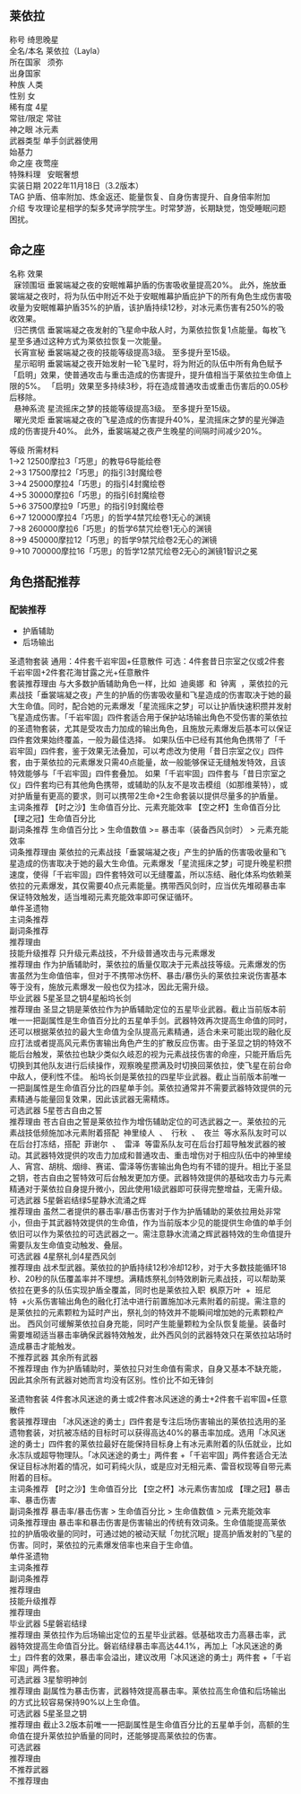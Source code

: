 莱依拉
---

  
称号 绮思晚星  
全名/本名 莱依拉（Layla）  
所在国家   须弥    
出身国家  
种族 人类  
性别 女  
稀有度 4星  
常驻/限定 常驻  
神之眼 冰元素  
武器类型 单手剑武器使用  
始基力  
命之座 夜莺座  
特殊料理   安眠奢想    
实装日期 2022年11月18日（3.2版本）  
TAG 护盾、倍率附加、炼金返还、能量恢复、自身伤害提升、自身倍率附加  
介绍 专攻理论星相学的梨多梵谛学院学生。时常梦游，长期缺觉，饱受睡眠问题困扰。

  

  

  

命之座
---

  
名称 效果  
  寐领围垣 垂裳端凝之夜的安眠帷幕护盾的伤害吸收量提高20%。 此外，施放垂裳端凝之夜时，将为队伍中附近不处于安眠帷幕护盾庇护下的所有角色生成伤害吸收量为安眠帷幕护盾35%的护盾，该护盾持续12秒，对冰元素伤害有250%的吸收效果。  
  归芒携信 垂裳端凝之夜发射的飞星命中敌人时，为莱依拉恢复1点能量。每枚飞星至多通过这种方式为莱依拉恢复一次能量。  
  长宵宣秘 垂裳端凝之夜的技能等级提高3级。 至多提升至15级。  
  星示昭明 垂裳端凝之夜开始发射一轮飞星时，将为附近的队伍中所有角色赋予「启明」效果，使普通攻击与重击造成的伤害提升，提升值相当于莱依拉生命值上限的5%。 「启明」效果至多持续3秒，将在造成普通攻击或重击伤害后的0.05秒后移除。  
  悬神系流 星流摇床之梦的技能等级提高3级。 至多提升至15级。  
  曜光灵炬 垂裳端凝之夜的飞星造成的伤害提升40%，星流摇床之梦的星光弹造成的伤害提升40%。 此外，垂裳端凝之夜产生晚星的间隔时间减少20%。

  

  
等级 所需材料  
1→2 12500摩拉3「巧思」的教导6导能绘卷  
2→3 17500摩拉2「巧思」的指引3封魔绘卷  
3→4 25000摩拉4「巧思」的指引4封魔绘卷  
4→5 30000摩拉6「巧思」的指引6封魔绘卷  
5→6 37500摩拉9「巧思」的指引9封魔绘卷  
6→7 120000摩拉4「巧思」的哲学4禁咒绘卷1无心的渊镜  
7→8 260000摩拉6「巧思」的哲学6禁咒绘卷1无心的渊镜  
8→9 450000摩拉12「巧思」的哲学9禁咒绘卷2无心的渊镜  
9→10 700000摩拉16「巧思」的哲学12禁咒绘卷2无心的渊镜1智识之冕

  

角色搭配推荐
------

### 配装推荐

  

*   护盾辅助
*   后场输出

  
圣遗物套装 通用：4件套千岩牢固+任意散件 可选：4件套昔日宗室之仪或2件套千岩牢固+2件套花海甘露之光+任意散件  
套装推荐理由 与大多数护盾辅助角色一样，比如  迪奥娜  和  钟离  ，莱依拉的元素战技「垂裳端凝之夜」产生的护盾的伤害吸收量和飞星造成的伤害取决于她的最大生命值。同时，配合她的元素爆发「星流摇床之梦」可以让护盾快速积攒并发射飞星造成伤害。「千岩牢固」四件套适合用于保护站场输出角色不受伤害的莱依拉的圣遗物套装，尤其是受攻击力加成的输出角色，且施放元素爆发后基本可以保证四件套效果始终覆盖，一般为最佳选择。 如果队伍中已经有其他角色携带了「千岩牢固」四件套，鉴于效果无法叠加，可以考虑改为使用「昔日宗室之仪」四件套，由于莱依拉的元素爆发只需40点能量，故一般能够保证无缝触发特效，且该特效能够与「千岩牢固」四件套叠加。 如果「千岩牢固」四件套与「昔日宗室之仪」四件套均已有其他角色携带，或辅助的队友不是攻击模组（如那维莱特），或对护盾量有更高的要求，则可以携带2生命+2生命套装以提供尽量多的护盾量。  
主词条推荐 【时之沙】生命值百分比、元素充能效率 【空之杯】生命值百分比 【理之冠】生命值百分比  
副词条推荐 生命值百分比 > 生命值数值 >= 暴击率（装备西风剑时） > 元素充能效率  
词条推荐理由 莱依拉的元素战技「垂裳端凝之夜」产生的护盾的伤害吸收量和飞星造成的伤害取决于她的最大生命值。元素爆发「星流摇床之梦」可提升晚星积攒速度，使得「千岩牢固」四件套特效可以无缝覆盖，所以冻结、融化体系均依赖莱依拉的元素爆发，其仅需要40点元素能量。携带西风剑时，应当优先堆砌暴击率保证特效触发，适当堆砌元素充能效率即可保证循环。  
单件圣遗物  
主词条推荐  
副词条推荐  
推荐理由  
技能升级推荐 只升级元素战技，不升级普通攻击与元素爆发  
推荐理由 作为护盾辅助时，莱依拉的盾量仅取决于元素战技等级。元素爆发的伤害虽然为生命值倍率，但对于不携带冰伤杯、暴击/暴伤头的莱依拉来说伤害基本等于没有，施放元素爆发一般也仅为挂冰，因此无需升级。  
毕业武器 5星圣显之钥4星船坞长剑  
推荐理由 圣显之钥是莱依拉作为护盾辅助定位的五星毕业武器。截止当前版本前唯一一把副属性是生命值百分比的五星单手剑。武器特效再次提高生命值的同时，还可以根据莱依拉的最大生命值为全队提高元素精通，适合未来可能出现的融化反应打法或者提高风元素伤害输出角色产生的扩散反应伤害。由于圣显之钥的特效不能后台触发，莱依拉也缺少类似久岐忍的视为元素战技伤害的命座，只能开盾后先切换到其他队友进行后续操作，观察晚星攒满及时切换回莱依拉，使飞星在前台命中敌人，便利性不佳。 船坞长剑是莱依拉的四星毕业武器。截止当前版本前唯一一把副属性是生命值百分比的四星单手剑。莱依拉通常并不需要武器特效提供的元素精通与能量回复效果，因此该武器无需精炼。  
可选武器 5星苍古自由之誓  
推荐理由 苍古自由之誓是莱依拉作为增伤辅助定位的可选武器之一。莱依拉的元素战技低频施加冰元素附着搭配  神里绫人  、  行秋  、  夜兰  等水系队友时可以在后台打冻结，搭配  菲谢尔  、  雷泽  等雷系队友可在后台打超导触发武器的被动。其武器特效提供的攻击力加成和普通攻击、重击增伤对于相应队伍中的神里绫人、宵宫、胡桃、烟绯、赛诺、雷泽等伤害输出角色均有不错的提升。相比于圣显之钥，苍古自由之誓特效可后台触发更加方便。武器特效提供的基础攻击力与元素精通对于莱依拉自身提升微小，因此使用1级武器即可获得完整增益，无需升级。  
可选武器 5星磐岩结绿5星静水流涌之辉  
推荐理由 虽然二者提供的暴击率/暴击伤害对于作为护盾辅助的莱依拉用处非常小，但由于其武器特效提供的生命值，作为当前版本少见的能提供生命值的单手剑依旧可以作为莱依拉的可选武器之一。需注意静水流涌之辉武器特效的生命值提升需要队友生命值变动触发、叠层。  
可选武器 4星祭礼剑4星西风剑  
推荐理由 战术型武器。莱依拉的护盾持续12秒冷却12秒，对于大多数技能循环18秒、20秒的队伍覆盖率并不理想。满精炼祭礼剑特效刷新元素战技，可以帮助莱依拉在更多的队伍实现护盾全覆盖，同时也是莱依拉入职  枫原万叶  +  班尼特  +火系伤害输出角色的融化打法中进行前置施加冰元素附着的前提。需注意的是莱依拉的元素颗粒为延时产出，祭礼剑的特效并不能瞬间增加她的元素颗粒产出。 西风剑可缓解莱依拉自身充能，同时产生能量颗粒为全队恢复能量。装备时需要堆砌适当暴击率确保武器特效触发，此外西风剑的武器特效只在莱依拉站场时造成暴击才能触发。  
不推荐武器 其余所有武器  
不推荐理由 作为护盾辅助时，莱依拉只对生命值有需求，自身又基本不缺充能，因此其余所有武器对她而言均没有区别。性价比不如无锋剑

  
圣遗物套装 4件套冰风迷途的勇士或2件套冰风迷途的勇士+2件套千岩牢固+任意散件  
套装推荐理由 「冰风迷途的勇士」四件套是专注后场伤害输出的莱依拉选用的圣遗物套装，对抗被冻结的目标时可以获得高达40%的暴击率加成。选用「冰风迷途的勇士」四件套的莱依拉最好在能保持目标身上有冰元素附着的队伍就业，比如永冻队或超导物理队。「冰风迷途的勇士」两件套 +「千岩牢固」两件套适合无法保证目标冰附着的情况，如可莉纯火队，或是应对无相元素、雷音权现等自带元素附着的目标。  
主词条推荐 【时之沙】生命值百分比 【空之杯】冰元素伤害加成 【理之冠】暴击率、暴击伤害  
副词条推荐 暴击率/暴击伤害 > 生命值百分比 > 生命值数值 > 元素充能效率  
词条推荐理由 暴击率和暴击伤害是伤害输出的传统有效词条。生命值能提高莱依拉的护盾吸收量的同时，可通过她的被动天赋「勿扰沉眠」提高护盾发射的飞星的伤害。同时，莱依拉的元素爆发倍率也来自于生命值。  
单件圣遗物  
主词条推荐  
副词条推荐  
推荐理由  
技能升级推荐  
推荐理由  
毕业武器 5星磐岩结绿  
推荐理由 莱依拉作为后场输出定位的五星毕业武器。低基础攻击力高暴击率，武器特效提高生命值百分比。磐岩结绿暴击率高达44.1%，再加上「冰风迷途的勇士」四件套的效果，暴击率会溢出，建议改用「冰风迷途的勇士」两件套 +「千岩牢固」两件套。  
可选武器 3星黎明神剑  
推荐理由 副属性为暴击伤害，武器特效提高暴击率。莱依拉高生命值和后场输出的方式比较容易保持90%以上生命值。  
可选武器 5星圣显之钥  
推荐理由 截止3.2版本前唯一一把副属性是生命值百分比的五星单手剑，高额的生命值在提升莱依拉护盾量的同时，还能够提高莱依拉的伤害。  
可选武器  
推荐理由  
不推荐武器  
不推荐理由